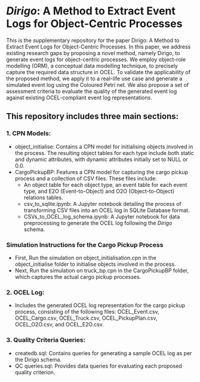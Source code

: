 # _Dirigo_: A Method to Extract Event Logs for Object-Centric Processes

This is the supplementary repository for the paper Dirigo: A Method to Extract Event Logs for Object-Centric Processes. In this paper, we address existing research gaps by proposing a novel method, namely Dirigo, to generate event logs for object-centric processes. We employ object-role modelling (ORM), a conceptual data modelling technique, to precisely capture the required data structure in OCEL. To validate the applicability of the proposed method, we apply it to a real-life use case and generate a simulated event log using the Coloured Petri net. We also propose a set of assessment criteria to evaluate the quality of the generated event log against existing OCEL-compliant event log representations.

## This repository includes three main sections:

### 1. CPN Models:
- object_initialise: Contains a CPN model for initialising objects involved in the process. The resulting object tables for each type include both static and dynamic attributes, with dynamic attributes initially set to NULL or 0.0.
- CargoPickupBP: Features a CPN model for capturing the cargo pickup process and a collection of CSV files. These files include:
  - An object table for each object type, an event table for each event type, and E2O (Event-to-Object) and O2O (Object-to-Object) relations tables.
  - csv_to_sqlite.ipynb: A Jupyter notebook detailing the process of transforming CSV files into an OCEL log in SQLite Database format.
  - CSVs_to_OCEL_log_schema.ipynb: A Jupyter notebook for data preprocessing to generate the OCEL log following the _Dirigo_ schema.

### Simulation Instructions for the Cargo Pickup Process
- First, Run the simulation on object_initialisation.cpn in the object_initialise folder to initialise objects involved in the process.
- Next, Run the simulation on truck_bp.cpn in the CargoPickupBP folder, which captures the actual cargo pickup processes.


### 2. OCEL Log:
- Includes the generated OCEL log representation for the cargo pickup process, consisting of the following files: OCEL_Event.csv, OCEL_Cargo.csv, OCEL_Truck.csv, OCEL_PickupPlan.csv, OCEL_O2O.csv, and OCEL_E2O.csv.

### 3. Quality Criteria Queries:
- createdb.sql: Contains queries for generating a sample OCEL log as per the Dirigo schema.
- QC queries.sql: Provides data queries for evaluating each proposed quality criterion.


